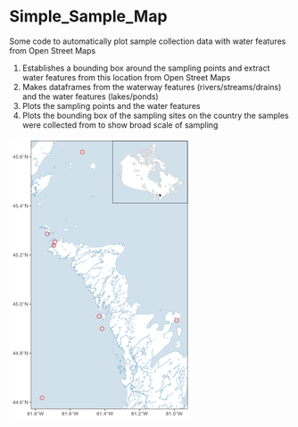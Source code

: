 # Simple_Sample_Map
Some code to automatically plot sample collection data with water features from Open Street Maps

1. Establishes a bounding box around the sampling points and extract water features from this location from Open Street Maps
2. Makes dataframes from the waterway features (rivers/streams/drains) and the water features (lakes/ponds)
3. Plots the sampling points and the water features
4. Plots the bounding box of the sampling sites on the country the samples were collected from to show broad scale of sampling

![Sample map](https://github.com/alexvannynatten/Sample_map_R/blob/291801628f81c64970b5b131ff852a67149f9e62/sample_map.png)
